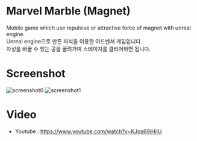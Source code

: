 # Marvel Marble (Magnet)
Mobile game which use repulsive or attractive force of magnet with unreal engine.\
Unreal engine으로 만든 자석을 이용한 어드벤쳐 게임입니다.\
자성을 바꿀 수 있는 공을 굴려가며 스테이지를 클리어하면 됩니다.

# Screenshot
![screenshot0](https://github.com/Tamuel/Project_Magnet/blob/master/02_Marvle%20Marble.gif)
![screenshot1](https://github.com/Tamuel/Project_Magnet/blob/master/01_Marvle%20Marble.gif)

# Video
* Youtube : https://www.youtube.com/watch?v=KJqs69iHiIU
